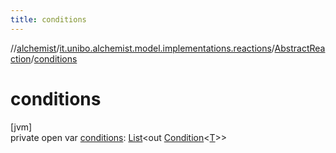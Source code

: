 ```yaml
---
title: conditions
---
```

//[alchemist](../../../index.html)/[it.unibo.alchemist.model.implementations.reactions](../index.html)/[AbstractReaction](index.html)/[conditions](conditions.html)



# conditions



[jvm]\
private open var [conditions](conditions.html): [List](https://docs.oracle.com/javase/8/docs/api/java/util/List.html)<out [Condition](../../it.unibo.alchemist.model.interfaces/-condition/index.html)<[T](../../it.unibo.alchemist.model.implementations.layers/-uniform-layer/index.html)>>




